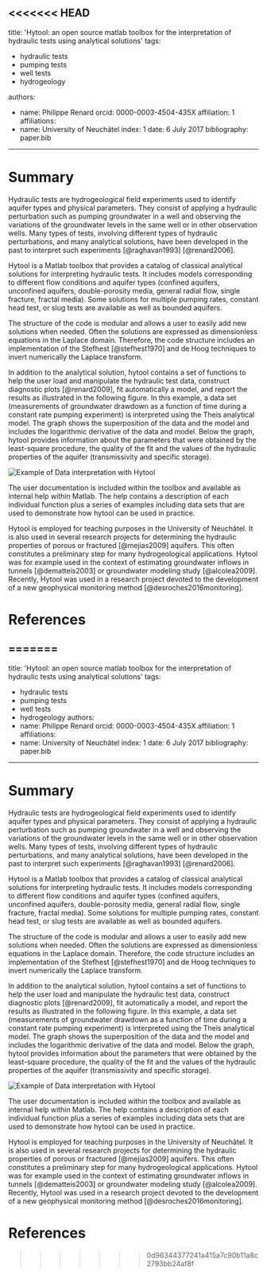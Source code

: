 <<<<<<< HEAD
---
title: 'Hytool: an open source matlab toolbox for the interpretation of hydraulic tests using analytical solutions'
tags:
  - hydraulic tests
  - pumping tests
  - well tests
  - hydrogeology

authors:
 - name: Philippe Renard
   orcid: 0000-0003-4504-435X
   affiliation: 1
affiliations:
 - name: University of Neuchâtel
   index: 1
date: 6 July 2017
bibliography: paper.bib
---

# Summary

Hydraulic tests are hydrogeological field experiments used to identify aquifer types and physical parameters. They consist of applying a hydraulic perturbation such as pumping groundwater in a well and observing the variations of the groundwater levels in the same well or in other observation wells. Many types of tests, involving different types of hydraulic perturbations, and many analytical solutions, have been developed in the past to interpret such experiments [@raghavan1993] [@renard2006].

Hytool is a Matlab toolbox that provides a catalog of classical analytical solutions for interpreting hydraulic tests. It includes models corresponding to different flow conditions and aquifer types (confined aquifers, unconfined aquifers, double-porosity media, general radial flow, single fracture, fractal media). Some solutions for multiple pumping rates, constant head test, or slug tests are available as well as bounded aquifers.

The structure of the code is modular and allows a user to easily add new solutions when needed. Often the solutions are expressed as dimensionless equations in the Laplace domain. Therefore, the code structure includes an implementation of the Stefhest [@stefhest1970] and de Hoog techniques to invert numerically the Laplace transform.

In addition to the analytical solution, hytool contains a set of functions to help the user load and manipulate the hydraulic test data, construct diagnostic plots [@renard2009], fit automatically a model, and report the results as illustrated in the following figure. In this example, a data set (measurements of groundwater drawdown as a function of time during a constant rate pumping experiment) is interpreted using the Theis analytical model. The graph shows the superposition of the data and the model and includes the logarithmic derivative of the data and model. Below the graph, hytool provides information about the parameters that were obtained by the least-square procedure, the quality of the fit and the values of the hydraulic properties of the aquifer (transmissivity and specific storage).

![Example of Data interpretation with Hytool](https://github.com/UniNE-CHYN/hytool/blob/master/html/ths_dmo_09.png)

The user documentation is included within the toolbox and available as internal help within Matlab. The help contains a description of each individual function plus a series of examples including data sets that are used to demonstrate how hytool can be used in practice.

Hytool is employed for teaching purposes in the University of Neuchâtel. It is also  used in several research projects for determining the hydraulic properties of porous or fractured [@mejias2009]  aquifers. This often constitutes a preliminary step for many hydrogeological applications. Hytool was for example used in the context of estimating groundwater inflows in tunnels [@dematteis2003] or groundwater modeling study [@alcolea2009]. Recently, Hytool was used in a research project devoted to the development of a new geophysical monitoring method [@desroches2016monitoring]. 

# References
=======
---
title: 'Hytool: an open source matlab toolbox for the interpretation of hydraulic tests using analytical solutions'
tags:
  - hydraulic tests
  - pumping tests
  - well tests
  - hydrogeology
authors:
 - name: Philippe Renard
   orcid: 0000-0003-4504-435X
   affiliation: 1
affiliations:
 - name: University of Neuchâtel
   index: 1
date: 6 July 2017
bibliography: paper.bib
---

# Summary

Hydraulic tests are hydrogeological field experiments used to identify aquifer types and physical parameters. They consist of applying a hydraulic perturbation such as pumping groundwater in a well and observing the variations of the groundwater levels in the same well or in other observation wells. Many types of tests, involving different types of hydraulic perturbations, and many analytical solutions, have been developed in the past to interpret such experiments [@raghavan1993] [@renard2006].

Hytool is a Matlab toolbox that provides a catalog of classical analytical solutions for interpreting hydraulic tests. It includes models corresponding to different flow conditions and aquifer types (confined aquifers, unconfined aquifers, double-porosity media, general radial flow, single fracture, fractal media). Some solutions for multiple pumping rates, constant head test, or slug tests are available as well as bounded aquifers.

The structure of the code is modular and allows a user to easily add new solutions when needed. Often the solutions are expressed as dimensionless equations in the Laplace domain. Therefore, the code structure includes an implementation of the Stefhest [@stefhest1970] and de Hoog techniques to invert numerically the Laplace transform.

In addition to the analytical solution, hytool contains a set of functions to help the user load and manipulate the hydraulic test data, construct diagnostic plots [@renard2009], fit automatically a model, and report the results as illustrated in the following figure. In this example, a data set (measurements of groundwater drawdown as a function of time during a constant rate pumping experiment) is interpreted using the Theis analytical model. The graph shows the superposition of the data and the model and includes the logarithmic derivative of the data and model. Below the graph, hytool provides information about the parameters that were obtained by the least-square procedure, the quality of the fit and the values of the hydraulic properties of the aquifer (transmissivity and specific storage).

![Example of Data interpretation with Hytool](https://raw.githubusercontent.com/UniNE-CHYN/hytool/master/html/ths_dmo_09.png)

The user documentation is included within the toolbox and available as internal help within Matlab. The help contains a description of each individual function plus a series of examples including data sets that are used to demonstrate how hytool can be used in practice.

Hytool is employed for teaching purposes in the University of Neuchâtel. It is also  used in several research projects for determining the hydraulic properties of porous or fractured [@mejias2009]  aquifers. This often constitutes a preliminary step for many hydrogeological applications. Hytool was for example used in the context of estimating groundwater inflows in tunnels [@dematteis2003] or groundwater modeling study [@alcolea2009]. Recently, Hytool was used in a research project devoted to the development of a new geophysical monitoring method [@desroches2016monitoring].

# References
>>>>>>> 0d96344377241a415a7c90b11a8c2793bb24af8f
